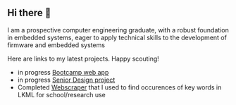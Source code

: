 ## Hi there 👋
I am a prospective computer engineering graduate, with a robust foundation in embedded systems, eager to apply technical skills to the development of firmware and embedded systems

Here are links to my latest projects. Happy scouting!
- in progress [Bootcamp web app](https://github.com/DailyCommuter/DailyCommuter)
- in progress [Senior Design project](https://github.com/boruchk/Tangelo-Magic-Hand)
- Completed [Webscraper](https://github.com/boruchk/WebScraper) that I used to find occurences of key words in LKML for school/research use
